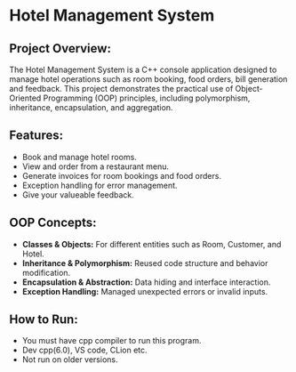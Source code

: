# Hotel Management System

## Project Overview:
The Hotel Management System is a C++ console application designed to manage hotel operations such as room booking, food orders, bill generation and feedback. This project demonstrates the practical use of Object-Oriented Programming (OOP) principles, including polymorphism, inheritance, encapsulation, and aggregation.

## Features:
- Book and manage hotel rooms.
- View and order from a restaurant menu.
- Generate invoices for room bookings and food orders.
- Exception handling for error management.
- Give your valueable feedback.

## OOP Concepts:
- **Classes & Objects:** For different entities such as Room, Customer, and Hotel.
- **Inheritance & Polymorphism:** Reused code structure and behavior modification.
- **Encapsulation & Abstraction:** Data hiding and interface interaction.
- **Exception Handling:** Managed unexpected errors or invalid inputs.

## How to Run:
- You must have cpp compiler to run this program.
- Dev cpp(6.0), VS code, CLion etc.
- Not run on older versions.
